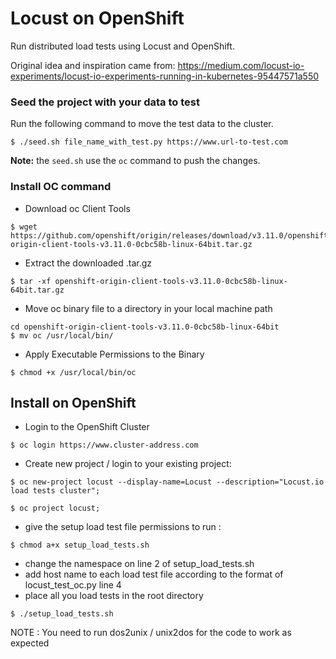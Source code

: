 # Locust on OpenShift

Run distributed load tests using Locust and OpenShift.

Original idea and inspiration came from: https://medium.com/locust-io-experiments/locust-io-experiments-running-in-kubernetes-95447571a550

### Seed the project with your data to test

Run the following command to move the test data to the cluster.

```
$ ./seed.sh file_name_with_test.py https://www.url-to-test.com
```

__Note:__ the `seed.sh` use the `oc` command to push the changes.

### Install OC command

* Download oc Client Tools

```
$ wget https://github.com/openshift/origin/releases/download/v3.11.0/openshift-origin-client-tools-v3.11.0-0cbc58b-linux-64bit.tar.gz
```

* Extract the downloaded .tar.gz

```
$ tar -xf openshift-origin-client-tools-v3.11.0-0cbc58b-linux-64bit.tar.gz
```

* Move oc binary file to a directory in your local machine path

```
cd openshift-origin-client-tools-v3.11.0-0cbc58b-linux-64bit
$ mv oc /usr/local/bin/
```

* Apply Executable Permissions to the Binary

```
$ chmod +x /usr/local/bin/oc
```

## Install on OpenShift

* Login to the OpenShift Cluster

```
$ oc login https://www.cluster-address.com
```

* Create new project / login to your existing project:

```
$ oc new-project locust --display-name=Locust --description="Locust.io load tests cluster";
```

```
$ oc project locust;
```

* give the setup load test file permissions to run :

```
$ chmod a+x setup_load_tests.sh
```

* change the namespace on line 2 of setup_load_tests.sh
* add host name to each load test file according to the format of locust_test_oc.py line 4
* place all you load tests in the root directory

```
$ ./setup_load_tests.sh
```

NOTE : You need to run dos2unix / unix2dos for the code to work as expected
